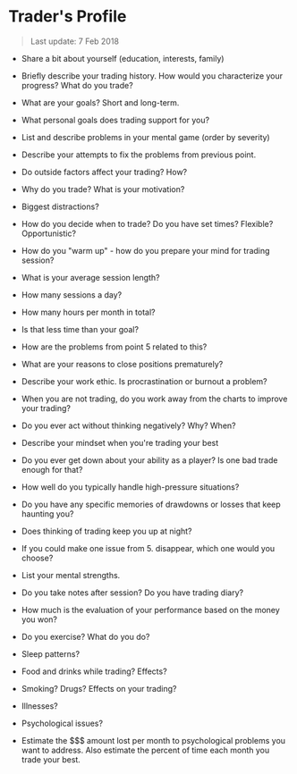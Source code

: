 # Trader's Profile

> Last update: 7 Feb 2018

* Share a bit about yourself (education, interests, family)

* Briefly describe your trading history. How would you characterize your progress? What do you trade?

* What are your goals? Short and long-term.

* What personal goals does trading support for you?

* List and describe problems in your mental game (order by severity)

* Describe your attempts to fix the problems from previous point.

* Do outside factors affect your trading? How?

* Why do you trade? What is your motivation?

* Biggest distractions?

* How do you decide when to trade? Do you have set times? Flexible? Opportunistic?

* How do you "warm up" - how do you prepare your mind for trading session?

* What is your average session length?

* How many sessions a day?

* How many hours per month in total?

* Is that less time than your goal?

* How are the problems from point 5 related to this?

* What are your reasons to close positions prematurely?

* Describe your work ethic. Is procrastination or burnout a problem?

* When you are not trading, do you work away from the charts to improve your trading?

* Do you ever act without thinking negatively? Why? When?

* Describe your mindset when you're trading your best

* Do you ever get down about your ability as a player? Is one bad trade enough for that?

* How well do you typically handle high-pressure situations?

* Do you have any specific memories of drawdowns or losses that keep haunting you?

* Does thinking of trading keep you up at night?

* If you could make one issue from 5. disappear, which one would you choose?

* List your mental strengths.

* Do you take notes after session? Do you have trading diary?

* How much is the evaluation of your performance based on the money you won?

* Do you exercise? What do you do?

* Sleep patterns?

* Food and drinks while trading? Effects?

* Smoking? Drugs? Effects on your trading?

* Illnesses?

* Psychological issues?

* Estimate the $$$ amount lost per month to psychological problems you want to address. Also estimate the percent of time each month you trade your best.

